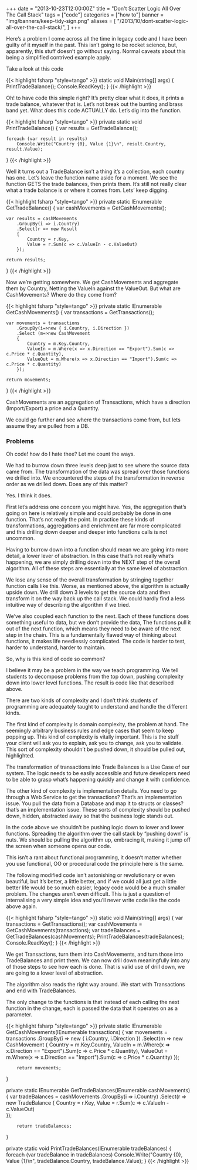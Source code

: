 +++
date = "2013-10-23T12:00:00Z"
title = "Don't Scatter Logic All Over The Call Stack"
tags = ["code"]
categories = ["how to"]
banner = "img/banners/keep-tidy-sign.png"
aliases = [
    "/2013/10/dont-scatter-logic-all-over-the-call-stack/",
]
+++

Here’s a problem I come across all the time in legacy code and I have been guilty of it myself in the past. This isn’t going to be rocket science, but, apparently, this stuff doesn’t go without saying. Normal caveats about this being a simplified contrived example apply.

Take a look at this code

{{< highlight fsharp "style=tango" >}}
static void Main(string[] args)
{
    PrintTradeBalance();
    Console.ReadKey();
}
{{< /highlight >}}

Oh! to have code this simple right? It’s pretty clear what it does, it prints a trade balance, whatever that is. Let’s not break out the bunting and brass band yet. What does this code ACTUALLY do. Let’s dig into the function.

{{< highlight fsharp "style=tango" >}}
private static void PrintTradeBalance()
{
    var results = GetTradeBalance();

    foreach (var result in results)
        Console.Write("Country {0}, Value {1}\n", result.Country, result.Value);
}
{{< /highlight >}}

Well it turns out a TradeBalance isn’t a thing it’s a collection, each country has one. Let’s leave the function name aside for a moment. We see the function GETS the trade balances, then prints them. It’s still not really clear what a trade balance is or where it comes from. Lets’ keep digging.

{{< highlight fsharp "style=tango" >}}
private static IEnumerable<Result> GetTradeBalance()
{
    var cashMovements = GetCashMovements();

    var results = cashMovements
        .GroupBy(i => i.Country)
        .Select(r => new Result
        {
            Country = r.Key,
            Value = r.Sum(c => c.ValueIn - c.ValueOut)
        });

    return results;
}
{{< /highlight >}}

Now we’re getting somewhere. We get CashMovements and aggregate them by Country, Netting the ValueIn against the ValueOut. But what are CashMovements? Where do they come from?

{{< highlight fsharp "style=tango" >}}
private static IEnumerable<CashMovement> GetCashMovements()
{
    var transactions = GetTransactions();

    var movements = transactions
        .GroupBy(i=>new { i.Country, i.Direction })
        .Select (m=>new CashMovement
        {
            Country = m.Key.Country,
            ValueIn = m.Where(x => x.Direction == "Export").Sum(c => c.Price * c.Quantity),
            ValueOut = m.Where(x => x.Direction == "Import").Sum(c => c.Price * c.Quantity)
        });

    return movements;
}
{{< /highlight >}}

CashMovements are an aggregation of Transactions, which have a direction (Import/Export) a price and a Quantity.

We could go further and see where the transactions come from, but lets assume they are pulled from a DB.

### Problems
Oh code! how do I hate thee? Let me count the ways.

We had to burrow down three levels deep just to see where the source data came from.
The transformation of the data was spread over those functions we drilled into.
We encountered the steps of the transformation in reverse order as we drilled down.
Does any of this matter?

Yes. I think it does.

First let’s address one concern you might have. Yes, the aggregation that’s going on here is relatively simple and could probably be done in one function. That’s not really the point. In practice these kinds of transformations, aggregations and enrichment are far more complicated and this drilling down deeper and deeper into functions calls is not uncommon.

Having to burrow down into a function should mean we are going into more detail, a lower lever of abstraction. In this case that’s not really what’s happening, we are simply drilling down into the NEXT step of the overall algorithm. All of these steps are essentially at the same level of abstraction.

We lose any sense of the overall transformation by stringing together function calls like this. Worse, as mentioned above, the algorithm is actually upside down. We drill down 3 levels to get the source data and then transform it on the way back up the call stack. We could hardly find a less intuitive way of describing the algorithm if we tried.

We’ve also coupled each function to the next. Each of these functions does something useful to data, but we don’t provide the data, The functions pull it out of the next function, which means they need to be aware of the next step in the chain. This is a fundamentally flawed way of thinking about functions, it makes life needlessly complicated. The code is harder to test, harder to understand, harder to maintain.

So, why is this kind of code so common?

I believe it may be a problem in the way we teach programming. We tell students to decompose problems from the top down, pushing complexity down into lower level functions. The result is code like that described above.

There are two kinds of complexity and I don’t think students of programming are adequately taught to understand and handle the different kinds.

The first kind of complexity is domain complexity, the problem at hand. The seemingly arbitrary business rules and edge cases that seem to keep popping up. This kind of complexity is vitally important. This is the stuff your client will ask you to explain, ask you to change, ask you to validate. This sort of complexity shouldn’t be pushed down, it should be pulled out, highlighted.

The transformation of transactions into Trade Balances is a Use Case of our system. The logic needs to be easily accessible and future developers need to be able to grasp what’s happening quickly and change it with confidence.

The other kind of complexity is implementation details. You need to go through a Web Service to get the transactions? That’s an implementation issue. You pull the data from a Database and map it to structs or classes? that’s an implementation issue. These sorts of complexity should be pushed down, hidden, abstracted away so that the business logic stands out.

In the code above we shouldn’t be pushing logic down to lower and lower functions. Spreading the algorithm over the call stack by “pushing down” is nuts. We should be pulling the algorithm up, embracing it, making it jump off the screen when someone opens our code.

This isn’t a rant about functional programming, it doesn’t matter whether you use functional, OO or procedural code the principle here is the same.

The following modified code isn’t astonishing or revolutionary or even beautiful, but it’s better, a little better, and if we could all just get a little better life would be so much easier, legacy code would be a much smaller problem. The changes aren’t even difficult. This is just a question of internalising a very simple idea and you’ll never write code like the code above again.

{{< highlight fsharp "style=tango" >}}
static void Main(string[] args)
{
    var transactions = GetTransactions();
    var cashMovements = GetCashMovements(transactions);
    var tradeBalances = GetTradeBalances(cashMovements);
    PrintTradeBalances(tradeBalances);
    Console.ReadKey();
}
{{< /highlight >}}

We get Transactions, turn them into CashMovements, and turn those into TradeBalances and print them.
We can now drill down meaningfully into any of those steps to see how each is done. That is valid use
of drill down, we are going to a lower level of abstraction.

The algorithm also reads the right way around. We start with Transactions and end with TradeBalances.

The only change to the functions is that instead of each calling the next function in the change, each is passed the data that it operates on as a parameter.

{{< highlight fsharp "style=tango" >}}
private static IEnumerable<CashMovement> GetCashMovements(IEnumerable<Transaction> transactions)
{
    var movements = transactions
        .GroupBy(i => new { i.Country, i.Direction })
        .Select(m => new CashMovement
        {
            Country = m.Key.Country,
            ValueIn = m.Where(x => x.Direction == "Export").Sum(c => c.Price * c.Quantity),
            ValueOut = m.Where(x => x.Direction == "Import").Sum(c => c.Price * c.Quantity)
        });

        return movements;
}

private static IEnumerable<TradeBalance> GetTradeBalances(IEnumerable<CashMovement> cashMovements)
{
    var tradeBalances = cashMovements
        .GroupBy(i => i.Country)
        .Select(r => new TradeBalance
        {
            Country = r.Key,
            Value = r.Sum(c => c.ValueIn - c.ValueOut)  
        });

        return tradeBalances;
}

private static void PrintTradeBalances(IEnumerable<TradeBalance> tradeBalances)
{
    foreach (var tradeBalance in tradeBalances)
        Console.Write("Country {0}, Value {1}\n", tradeBalance.Country, tradeBalance.Value);
}
{{< /highlight >}}
